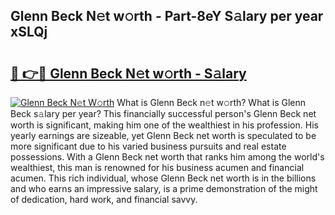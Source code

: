 ## Glenn Beck N𝚎t w𝚘rth - Part-8eY S𝚊lary per year xSLQj

# <h2><a href="http://gc48inv.nevu.top/?p=Glenn+Beck">🔗 👉🔴 Glenn Beck N𝚎t w𝚘rth - S𝚊lary</a></h2>

[![Glenn Beck N𝚎t W𝚘rth](https://i.imgur.com/Oavwk0R.jpeg)](http://gc48inv.nevu.top/?p=Glenn+Beck)
What is Glenn Beck n𝚎t w𝚘rth? What is Glenn Beck s𝚊lary per year?
This financially successful person's Glenn Beck net worth is significant, making him one of the wealthiest in his profession. His yearly earnings are sizeable, yet Glenn Beck net worth is speculated to be more significant due to his varied business pursuits and real estate possessions. With a Glenn Beck net worth that ranks him among the world's wealthiest, this man is renowned for his business acumen and financial acumen. This rich individual, whose Glenn Beck net worth is in the billions and who earns an impressive salary, is a prime demonstration of the might of dedication, hard work, and financial savvy.
